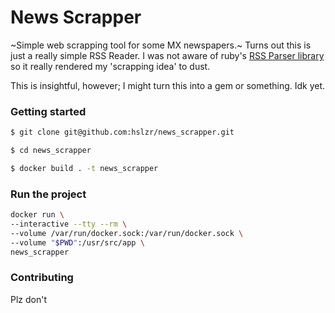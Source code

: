 # News Scrapper

~Simple web scrapping tool for some MX newspapers.~ Turns out this is just a really simple RSS Reader. 
I was not aware of ruby's [RSS Parser library](https://ruby-doc.org/stdlib-2.4.1/libdoc/rss/rdoc/RSS.html) so it 
really rendered my 'scrapping idea' to dust.

This is insightful, however; I might turn this into a gem or something. Idk yet.

### Getting started

```sh
$ git clone git@github.com:hslzr/news_scrapper.git

$ cd news_scrapper

$ docker build . -t news_scrapper
```

### Run the project

```sh
docker run \
--interactive --tty --rm \
--volume /var/run/docker.sock:/var/run/docker.sock \
--volume "$PWD":/usr/src/app \
news_scrapper
```

### Contributing

Plz don't
